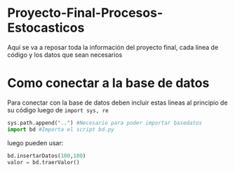 # Proyecto-Final-Procesos-Estocasticos
Aquí se va a reposar toda la información del proyecto final, cada línea de código y los datos que sean necesarios

# Como conectar a la base de datos
Para conectar con la base de datos deben incluir estas lineas al principio de su código luego de ```import sys, re```

```python
sys.path.append("..") #Necesario para poder importar basedatos
import bd #Importa el script bd.py
```
luego pueden usar:


```python
bd.insertarDatos(100,100)
valor = bd.traerValor()
```
